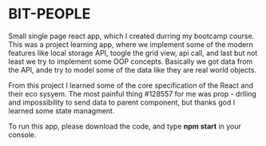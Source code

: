 # BIT-PEOPLE

Small single page react app, which I created durring my bootcamp course. This was a project learning app, where we implement some of the modern features like local storage API,
toogle the grid view, api call, and last but not least we try to implement some OOP concepts. Basically we got data from the API, ande try to model some of the data like
they are real world objects.

From this project I learned some of the core specification of the React and their eco sysyem. The most painful thing <span>#128557</span> for me was prop - drlling and impossibility to send data
to parent component, but thanks god I learned some state managment.

To run this app, please download the code, and type <b> npm start</b>  in your console.
